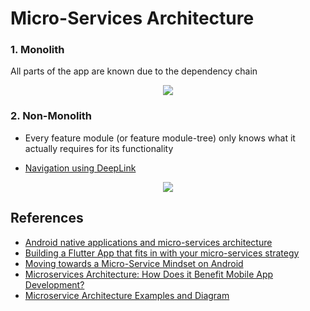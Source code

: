 # Micro-Services Architecture

### 1. Monolith

All parts of the app are known due to the dependency chain

<div align='center'>
  <img src="https://miro.medium.com/max/1386/1*rgXqXgX7YCr06t6s_IXAMg.png"/>
</div>


### 2. Non-Monolith

- Every feature module (or feature module-tree) only knows what it actually requires for its functionality

- [Navigation using DeepLink](https://blog.usejournal.com/navigation-in-modular-applications-with-deep-linking-6a599c11e487)


<div align='center'>
  <img src="https://miro.medium.com/max/1400/1*zfnRuhuZFLv6A2HcSjp7PA.png"/>
</div>

## References

- [Android native applications and micro-services architecture](https://medium.com/@mauricioandrada/android-native-applications-and-micro-services-architecture-bba3d91fa694)
- [Building a Flutter App that fits in with your micro-services strategy](https://medium.com/@carlos.vicens.alonso/building-a-flutter-app-that-fits-in-with-your-micro-services-strategy-417a72e81732)
- [Moving towards a Micro-Service Mindset on Android](https://proandroiddev.com/moving-towards-a-micro-service-mindset-on-android-910de7e4f0c2)
- [Microservices Architecture: How Does it Benefit Mobile App Development?](https://www.mindinventory.com/blog/implement-microservices-architecture-in-mobile-app-development/#:~:text=When%20mobile%20app%20developers%20create,its%20own%20process%20to%20run.)
- [Microservice Architecture Examples and Diagram](https://www.devteam.space/blog/microservice-architecture-examples-and-diagram/)
